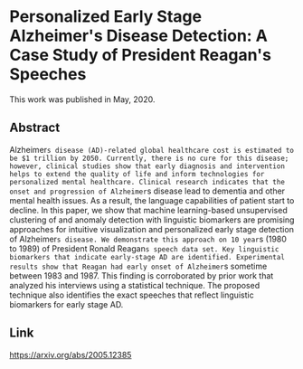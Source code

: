 # Personalized Early Stage Alzheimer's Disease Detection: A Case Study of President Reagan's Speeches
This work was published in May, 2020. 

## Abstract
Alzheimer`s disease (AD)-related global healthcare cost is estimated to be $1 trillion by 2050. Currently, there is no cure for this disease; however, clinical studies show that early diagnosis and intervention helps to extend the quality of life and inform technologies for personalized mental healthcare. Clinical research indicates that the onset and progression of Alzheimer`s disease lead to dementia and other mental health issues. As a result, the language capabilities of patient start to decline. In this paper, we show that machine learning-based unsupervised clustering of and anomaly detection with linguistic biomarkers are promising approaches for intuitive visualization and personalized early stage detection of Alzheimer`s disease. We demonstrate this approach on 10 year`s (1980 to 1989) of President Ronald Reagan`s speech data set. Key linguistic biomarkers that indicate early-stage AD are identified. Experimental results show that Reagan had early onset of Alzheimer`s sometime between 1983 and 1987. This finding is corroborated by prior work that analyzed his interviews using a statistical technique. The proposed technique also identifies the exact speeches that reflect linguistic biomarkers for early stage AD.

## Link
https://arxiv.org/abs/2005.12385

